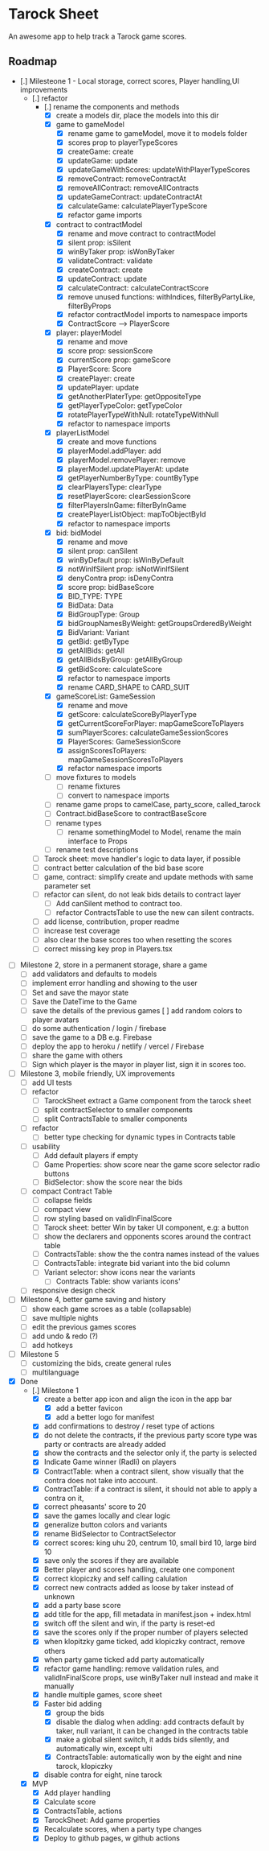 # Tarock Sheet

An awesome app to help track a Tarock game scores.

## Roadmap

- [.] Milesteone 1 - Local storage, correct scores, Player handling,UI improvements
  - [.] refactor
    - [.] rename the components and methods
      - [x] create a models dir, place the models into this dir
      - [x] game to gameModel
        - [x] rename game to gameModel, move it to models folder
        - [x] scores prop to playerTypeScores
        - [x] createGame: create
        - [x] updateGame: update
        - [x] updateGameWithScores: updateWithPlayerTypeScores
        - [x] removeContract: removeContractAt
        - [x] removeAllContract: removeAllContracts
        - [x] updateGameContract: updateContractAt
        - [x] calculateGame: calculatePlayerTypeScore
        - [x] refactor game imports
      - [x] contract to contractModel
        - [x] rename and move contract to contractModel
        - [x] silent prop: isSilent
        - [x] winByTaker prop: isWonByTaker
        - [x] validateContract: validate
        - [x] createContract: create
        - [x] updateContract: update
        - [x] calculateContract: calculateContractScore
        - [x] remove unused functions: withIndices, filterByPartyLike, filterByProps
        - [x] refactor contractModel imports to namespace imports
        - [x] ContractScore --> PlayerScore
      - [x] player: playerModel
        - [x] rename and move
        - [x] score prop: sessionScore
        - [x] currentScore prop: gameScore
        - [x] PlayerScore: Score
        - [x] createPlayer: create
        - [x] updatePlayer: update
        - [x] getAnotherPlaterType: getOppositeType
        - [x] getPlayerTypeColor: getTypeColor
        - [x] rotatePlayerTypeWithNull: rotateTypeWithNull
        - [x] refactor to namespace imports
      - [x] playerListModel
        - [x] create and move functions
        - [x] playerModel.addPlayer: add
        - [x] playerModel.removePlayer: remove
        - [x] playerModel.updatePlayerAt: update
        - [x] getPlayerNumberByType: countByType
        - [x] clearPlayersType: clearType
        - [x] resetPlayerScore: clearSessionScore
        - [x] filterPlayersInGame: filterByInGame
        - [x] createPlayerListObject: mapToObjectById
        - [x] refactor to namespace imports
      - [x] bid: bidModel
        - [x] rename and move
        - [x] silent prop: canSilent
        - [x] winByDefault prop: isWinByDefault
        - [x] notWinIfSilent prop: isNotWinIfSilent
        - [x] denyContra prop: isDenyContra
        - [x] score prop: bidBaseScore
        - [x] BID_TYPE: TYPE
        - [x] BidData: Data
        - [x] BidGroupType: Group
        - [x] bidGroupNamesByWeight: getGroupsOrderedByWeight
        - [x] BidVariant: Variant
        - [x] getBid: getByType
        - [x] getAllBids: getAll
        - [x] getAllBidsByGroup: getAllByGroup
        - [x] getBidScore: calculateScore
        - [x] refactor to namespace imports
        - [x] rename CARD_SHAPE to CARD_SUIT
      - [x] gameScoreList: GameSession
        - [x] rename and move
        - [x] getScore: calculateScoreByPlayerType
        - [x] getCurrentScoreForPlayer: mapGameScoreToPlayers
        - [x] sumPlayerScores: calculateGameSessionScores
        - [x] PlayerScores: GameSessionScore
        - [x] assignScoresToPlayers: mapGameSessionScoresToPlayers
        - [x] refactor namespace imports
      - [ ] move fixtures to models
        - [ ] rename fixtures
        - [ ] convert to namespace imports
      - [ ] rename game props to camelCase, party_score, called_tarock
      - [ ] Contract.bidBaseScore to contractBaseScore
      - [ ] rename types
        - [ ] rename somethingModel to Model, rename the main interface to Props
      - [ ] rename test descriptions
    - [ ] Tarock sheet: move handler's logic to data layer, if possible
    - [ ] contract better calculation of the bid base score
    - [ ] game, contract: simplify create and update methods with same parameter set
    - [ ] refactor can silent, do not leak bids details to contract layer
      - [ ] Add canSilent method to contract too.
      - [ ] refactor ContractsTable to use the new can silent contracts.      
    - [ ] add license, contribution, proper readme
    - [ ] increase test coverage
    - [ ] also clear the base scores too when resetting the scores
    - [ ] correct missing key prop in Players.tsx
- [ ] Milestone 2, store in a permanent storage, share a game
  - [ ] add validators and defaults to models
  - [ ] implement error handling and showing to the user
  - [ ] Set and save the mayor state
  - [ ] Save the DateTime to the Game
  - [ ] save the details of the previous games
    [ ] add random colors to player avatars
  - [ ] do some authentication / login / firebase
  - [ ] save the game to a DB e.g. Firebase
  - [ ] deploy the app to heroku / netlify / vercel / Firebase
  - [ ] share the game with others
  - [ ] Sign which player is the mayor in player list, sign it in scores too.
- [ ] Milestone 3, mobile friendly, UX improvements
  - [ ] add UI tests
  - [ ] refactor
    - [ ] TarockSheet extract a Game component from the tarock sheet
    - [ ] split contractSelector to smaller components
    - [ ] split ContractsTable to smaller components
  - [ ] refactor
    - [ ] better type checking for dynamic types in Contracts table
  - [ ] usability
    - [ ] Add default players if empty
    - [ ] Game Properties: show score near the game score selector radio buttons
    - [ ] BidSelector: show the score near the bids

  - [ ] compact Contract Table
    - [ ] collapse fields
    - [ ] compact view
    - [ ] row styling based on validInFinalScore
    - [ ] Tarock sheet: better Win by taker UI component, e.g: a button
    - [ ] show the declarers and opponents scores around the contract table
    - [ ] ContractsTable: show the the contra names instead of the values
    - [ ] ContractsTable: integrate bid variant into the bid column
    - [ ] Variant selector: show icons near the variants
      - [ ] Contracts Table: show variants icons'
  - [ ] responsive design check

- [ ] Milestone 4, better game saving and history
  - [ ] show each game scroes as a table (collapsable)
  - [ ] save multiple nights
  - [ ] edit the previous games scores
  - [ ] add undo & redo (?)
  - [ ] add hotkeys
- [ ] Milestone 5
  - [ ] customizing the bids, create general rules
  - [ ] multilanguage
- [x] Done
  - [.] Milestone 1
    - [x] create a better app icon and align the icon in the app bar
      - [x] add a better favicon
      - [x] add a better logo for manifest
    - [x] add confirmations to destroy / reset type of actions
    - [x] do not delete the contracts, if the previous party score type was party or contracts are already added
    - [x] show the contracts and the selector only if, the party is selected
    - [x] Indicate Game winner (Radli) on players
    - [x] ContractTable: when a contract silent, show visually that the contra does not take into account.
    - [x] ContractTable: if a contract is silent, it should not able to apply a contra on it,
    - [x] correct pheasants' score to 20
    - [x] save the games locally and clear logic
    - [x] generalize button colors and variants
    - [x] rename BidSelector to ContractSelector
    - [x] correct scores: king uhu 20, centrum 10, small bird 10, large bird 10
    - [x] save only the scores if they are available
    - [x] Better player and scores handling, create one component
    - [x] correct klopiczky and self calling calulation
    - [x] correct new contracts added as loose by taker instead of unknown
    - [x] add a party base score
    - [x] add title for the app, fill metadata in manifest.json + index.html
    - [x] switch off the silent and win, if the party is reset-ed
    - [x] save the scores only if the proper number of players selected
    - [x] when klopitzky game ticked, add klopiczky contract, remove others
    - [x] when party game ticked add party automatically 
    - [x] refactor game handling: remove validation rules, and validInFinalScore props, use winByTaker null instead and make it manually
    - [x] handle multiple games, score sheet
    - [x] Faster bid adding
      - [x] group the bids
      - [x] disable the dialog when adding: add contracts default by taker, null variant, it can be changed in the contracts table
      - [x] make a global silent switch, it adds bids silently, and automatically win, except ulti
      - [x] ContractsTable: automatically won by the eight and nine tarock, klopiczky
    - [x] disable contra for eight, nine tarock
  - [x] MVP
    - [x] Add player handling
    - [x] Calculate score
    - [x] ContractsTable, actions
    - [x] TarockSheet: Add game properties
    - [x] Recalculate scores, when a party type changes
    - [x] Deploy to github pages, w github actions
